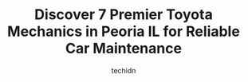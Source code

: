 ---
layout: ampstory
image: https://images.unsplash.com/photo-1570730325943-d6cc45ec31b2?ixlib=rb-4.0.3&ixid=MnwxMjA3fDB8MHxwaG90by1wYWdlfHx8fGVufDB8fHx8&auto=format&fit=crop&w=640&h=853&q=80
author: techidn
featured: false
description: Experience the excellence of automotive service by visiting the 7 best Toyota Mechanic in Peoria IL, USA. With their expertise, attention to detail, and commitment to customer satisfaction, 
title: Discover 7 Premier Toyota Mechanics in Peoria IL for Reliable Car Maintenance
cover:
   title: Discover 7 Premier Toyota Mechanics in Peoria IL for Reliable Car Maintenance
   subtitle: Rickpate
   background: https://images.unsplash.com/photo-1570730325943-d6cc45ec31b2?ixlib=rb-4.0.3&ixid=MnwxMjA3fDB8MHxwaG90by1wYWdlfHx8fGVufDB8fHx8&auto=format&fit=crop&w=640&h=853&q=80

pages: 
 - layout: thirds
   top: <h1>#1 Beachlers Vehicle Care & Repair</h1>
   bottom: "<p>I am a relatively new customer, but my experience there has been nothing but great. Before Beachlers, I was getting horrible customer service and my car wasnt being re</p>"
   background: https://www.knot35.com/toplist/wp-content/uploads/2023/06/best-toyota-mechanic-1-in-peoria-il-1685836530.jpeg
   backgroundblur: true
 - layout: thirds
   top: <h1>#2 Uftring Subaru Service and Parts</h1>
   bottom: "<p>500 Fairlane Dr, East Peoria, IL 61611, United States</p>"
   background: https://www.knot35.com/toplist/wp-content/uploads/2023/06/best-toyota-mechanic-2-in-peoria-il-1685836531.jpeg
   cta:
      link: https://www.knot35.com/toplist/discover-7-premier-toyota-mechanics-in-peoria-il-for-reliable-car-maintenance/
      text: Discover 7 Premier Toyota Mechanics in Peoria IL for Reliable Car Maintenance
 - layout: thirds
   top: <h1>#3 Hiller Automotive</h1>
   bottom: "<p>2119 W Pioneer Pkwy, Peoria, IL 61615, United States</p>"
   background: https://www.knot35.com/toplist/wp-content/uploads/2023/06/best-toyota-mechanic-3-in-peoria-il-1685836531.jpeg
   cta:
      link: https://www.knot35.com/toplist/discover-7-premier-toyota-mechanics-in-peoria-il-for-reliable-car-maintenance/
      text: Discover 7 Premier Toyota Mechanics in Peoria IL for Reliable Car Maintenance
 - layout: thirds
   top: <h1>#4 Johns Automotive Repair Shop</h1>
   bottom: "<p>2205 N University St, Peoria, IL 61604, United States</p>"
   background: https://images.unsplash.com/photo-1488554378835-f7acf46e6c98?ixlib=rb-4.0.3&ixid=MnwxMjA3fDB8MHxwaG90by1wYWdlfHx8fGVufDB8fHx8&auto=format&fit=crop&w=640&h=853&q=80
   cta:
      link: https://www.knot35.com/toplist/discover-7-premier-toyota-mechanics-in-peoria-il-for-reliable-car-maintenance/
      text: Discover 7 Premier Toyota Mechanics in Peoria IL for Reliable Car Maintenance
 - layout: thirds
   top: <h1>#5 Kauth & Mayeur Ltd</h1>
   bottom: "<p>1710 W Detweiller Dr, Peoria, IL 61615, United States</p>"
   background: https://images.unsplash.com/photo-1533998839656-76f5e4b2bccb?ixlib=rb-4.0.3&ixid=MnwxMjA3fDB8MHxwaG90by1wYWdlfHx8fGVufDB8fHx8&auto=format&fit=crop&w=640&h=853&q=80
   cta:
      link: https://www.knot35.com/toplist/discover-7-premier-toyota-mechanics-in-peoria-il-for-reliable-car-maintenance/
      text: Discover 7 Premier Toyota Mechanics in Peoria IL for Reliable Car Maintenance
 - layout: thirds
   top: <h1>#6 Sams Import Auto Repair</h1>
   bottom: "<p>1120 W Pioneer Pkwy, Peoria, IL 61615, United States</p>"
   background: https://images.unsplash.com/photo-1515405295579-ba7b45403062?ixlib=rb-4.0.3&ixid=MnwxMjA3fDB8MHxwaG90by1wYWdlfHx8fGVufDB8fHx8&auto=format&fit=crop&w=640&h=853&q=80
   cta:
      link: https://www.knot35.com/toplist/discover-7-premier-toyota-mechanics-in-peoria-il-for-reliable-car-maintenance/
      text: Discover 7 Premier Toyota Mechanics in Peoria IL for Reliable Car Maintenance
 - layout: thirds
   top: <h1>#7 Dougs Automotive</h1>
   bottom: "<p>4122 W Southport Rd, Peoria, IL 61615, United States</p>"
   background: https://images.unsplash.com/photo-1618005182384-a83a8bd57fbe?ixlib=rb-4.0.3&ixid=MnwxMjA3fDB8MHxwaG90by1wYWdlfHx8fGVufDB8fHx8&auto=format&fit=crop&w=640&h=853&q=80
   cta:
      link: https://www.knot35.com/toplist/discover-7-premier-toyota-mechanics-in-peoria-il-for-reliable-car-maintenance/
      text: Discover 7 Premier Toyota Mechanics in Peoria IL for Reliable Car Maintenance
 - layout: thirds
   middle: Continue reading...
   background: https://images.unsplash.com/photo-1614648718611-0635f29016cb?ixlib=rb-4.0.3&ixid=MnwxMjA3fDB8MHxwaG90by1wYWdlfHx8fGVufDB8fHx8&auto=format&fit=crop&w=640&h=853&q=80
   cta:
      link: https://www.knot35.com/toplist/discover-7-premier-toyota-mechanics-in-peoria-il-for-reliable-car-maintenance/
      text: Discover 7 Premier Toyota Mechanics in Peoria IL for Reliable Car Maintenance
      
---
